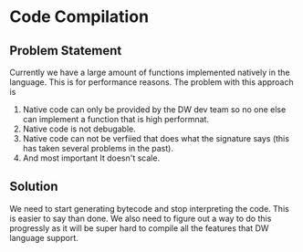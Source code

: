 # Code Compilation

## Problem Statement

Currently we have a large amount of functions implemented natively in the language. This is for performance reasons.
The problem with this approach is
 1. Native code can only be provided by the DW dev team so no one else can implement a function that is high performnat.
 2. Native code is not debugable.
 3. Native code can not be verfiied that does what the signature says (this has taken several problems in the past).
 4. And most important It doesn't scale.

## Solution

We need to start generating bytecode and stop interpreting the code. This is easier to say than done. We also need to figure out a way to do this progressly as it will be super hard to compile all the features that DW language support. 


